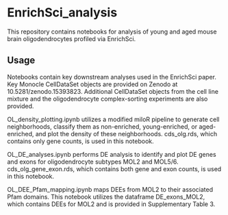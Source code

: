 # EnrichSci_analysis

This repository contains notebooks for analysis of young and aged mouse brain oligodendrocytes profiled via EnrichSci.

## Usage
Notebooks contain key downstream analyses used in the EnrichSci paper. Key Monocle CellDataSet objects are provided on Zenodo at 10.5281/zenodo.15393823. Additional CellDataSet objects from the cell line mixture and the oligodendrocyte complex-sorting experiments are also provided.

OL_density_plotting.ipynb utilizes a modified miloR pipeline to generate cell neighborhoods, classify them as non-enriched, young-enriched, or aged-enriched, and plot the density of these neighborhoods.
cds_olg.rds, which contains only gene counts, is used in this notebook.

OL_DE_analyses.ipynb performs DE analysis to identify and plot DE genes and exons for oligodendrocyte subtypes MOL2 and MOL5/6.
cds_olg_gene_exon.rds, which contains both gene and exon counts, is used in this notebook.

OL_DEE_Pfam_mapping.ipynb maps DEEs from MOL2 to their associated Pfam domains. This notebook utilizes the dataframe DE_exons_MOL2, which contains DEEs for MOL2 and is provided in Supplementary Table 3.
